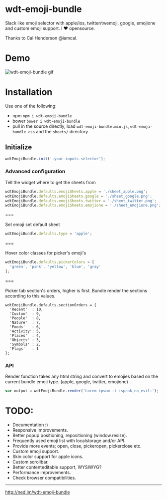 # wdt-emoji-bundle

Slack like emoji selector with apple/ios, twitter/twemoji, google, emojione and custom emoji support. I :heart: opensource.

Thanks to Cal Henderson @iamcal.

# Demo

![wdt-emoji-bundle gif](https://raw.githubusercontent.com/needim/wdt-emoji-bundle/master/wdt-emoji-bundle.gif "wdt-emoji-bundle gif")

# Installation

Use one of the following:
* npm `npm i wdt-emoji-bundle`
* bower `bower i wdt-emoji-bundle`
* pull in the source directly, load `wdt-emoji-bundle.min.js`, `wdt-emoji-bundle.css` and the `sheets/` directory

## Initialize

```javascript
wdtEmojiBundle.init('.your-inputs-selector');
```

### Advanced configuration

Tell the widget where to get the sheets from

```javascript
wdtEmojiBundle.defaults.emojiSheets.apple = './sheet_apple.png';        // default /sheets/sheet_apple_64.png
wdtEmojiBundle.defaults.emojiSheets.google = './sheet_google.png';      // default /sheets/sheet_google_64.png
wdtEmojiBundle.defaults.emojiSheets.twitter = './sheet_twitter.png';    // default /sheets/sheet_twitter_64.png
wdtEmojiBundle.defaults.emojiSheets.emojione = './sheet_emojione.png';  // default /sheets/sheet_emojione_64.png
```

===

Set emoji set default sheet

```javascript
wdtEmojiBundle.defaults.type = 'apple';
```

===

Hover color classes for picker's emoji's

```javascript
wdtEmojiBundle.defaults.pickerColors = [
  'green', 'pink', 'yellow', 'blue', 'gray'
];
```
===

Picker tab section's orders, higher is first. Bundle render the sections according to this values.

```
wdtEmojiBundle.defaults.sectionOrders = { 
  'Recent'  : 10, 
  'Custom'  : 9, 
  'People'  : 8, 
  'Nature'  : 7, 
  'Foods'   : 6, 
  'Activity': 5, 
  'Places'  : 4, 
  'Objects' : 3, 
  'Symbols' : 2, 
  'Flags'   : 1
};
```

### API

Render function takes any html string and convert to emojies based on the current bundle emoji type. (apple, google, twitter, emojione)

```javascript
var output = wdtEmojiBundle.render('Lorem ipsum :) :speak_no_evil:');
```

# TODO:

- Documentation :)
- Responsive Improvements.
- Better popup positioning, repositioning (window.resize).
- Frequently used emoji list with localstorage and/or API.
- Provide more events; open, close, pickeropen, pickerclose etc.
- Custom emoji support.
- Skin color support for apple icons.
- Custom scrollbar.
- Better contenteditable support, WYSIWYG?
- Performance improvements.
- Check browser compatibilities.

---

<http://ned.im/wdt-emoji-bundle>
